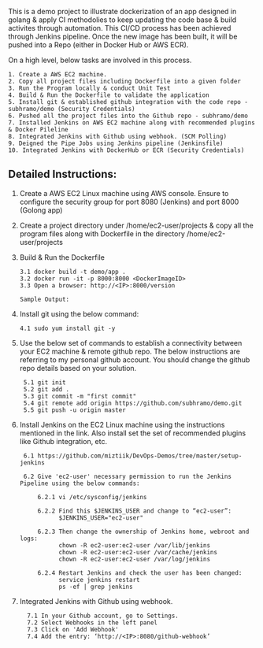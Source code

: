 This is a demo project to illustrate dockerization of an app designed in golang & apply CI methodolies to keep updating the code base & build activites through automation. This CI/CD process has been achieved through Jenkins pipeline. Once the new image has been built, it will be pushed into a Repo (either in Docker Hub or AWS ECR).

On a high level, below tasks are involved in this process.
  
    1. Create a AWS EC2 machine.
    2. Copy all project files including Dockerfile into a given folder
    3. Run the Program locally & conduct Unit Test
    4. Build & Run the Dockerfile to validate the application
    5. Install git & established github integration with the code repo - subhramo/demo (Security Credentials)
    6. Pushed all the project files into the Github repo - subhramo/demo
    7. Installed Jenkins on AWS EC2 machine along with recommended plugins & Docker Pileline
    8. Integrated Jenkins with Github using webhook. (SCM Polling)
    9. Deigned the Pipe Jobs using Jenkins pipeline (Jenkinsfile)
    10. Integrated Jenkins with DockerHub or ECR (Security Credentials)
    
    

## Detailed Instructions:

1. Create a AWS EC2 Linux machine using AWS console. Ensure to configure the security group for port 8080 (Jenkins) and port 8000 (Golong app)

2. Create a project directory under /home/ec2-user/projects & copy all the program files along with Dockerfile in the directory /home/ec2-user/projects

3. Build & Run the Dockerfile

       3.1 docker build -t demo/app .
       3.2 docker run -it -p 8000:8000 <DockerImageID>
       3.3 Open a browser: http://<IP>:8000/version
       
       Sample Output:
       
4. Install git using the below command:
      
       4.1 sudo yum install git -y

5. Use the below set of commands to establish a connectivity between your EC2 machine & remote github repo. The below instructions are referring to my personal github account. You should change the github repo details based on your solution.

        5.1 git init
        5.2 git add .
        5.3 git commit -m "first commit"
        5.4 git remote add origin https://github.com/subhramo/demo.git
        5.5 git push -u origin master
        
6. Install Jenkins on the EC2 Linux machine using the instructions mentioned in the link. Also install set the set of recommended plugins like Github integration, etc.

        6.1 https://github.com/miztiik/DevOps-Demos/tree/master/setup-jenkins
        
        6.2 Give 'ec2-user' necessary permission to run the Jenkins Pipeline using the below commands:
            
            6.2.1 vi /etc/sysconfig/jenkins
            
            6.2.2 Find this $JENKINS_USER and change to “ec2-user”:
                  $JENKINS_USER="ec2-user"
            
            6.2.3 Then change the ownership of Jenkins home, webroot and logs:
                  chown -R ec2-user:ec2-user /var/lib/jenkins
                  chown -R ec2-user:ec2-user /var/cache/jenkins
                  chown -R ec2-user:ec2-user /var/log/jenkins
            
            6.2.4 Restart Jenkins and check the user has been changed:
                  service jenkins restart
                  ps -ef | grep jenkins
                  
7. Integrated Jenkins with Github using webhook.

         7.1 In your Github account, go to Settings.
         7.2 Select Webhooks in the left panel
         7.3 Click on 'Add Webhook'
         7.4 Add the entry: ‘http://<IP>:8080/github-webhook’
